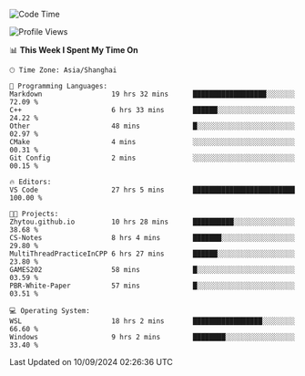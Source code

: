 <!--START_SECTION:waka-->
![Code Time](http://img.shields.io/badge/Code%20Time-1%2C974%20hrs%2020%20mins-blue)

![Profile Views](http://img.shields.io/badge/Profile%20Views-0-blue)

📊 **This Week I Spent My Time On** 

```text
🕑︎ Time Zone: Asia/Shanghai

💬 Programming Languages: 
Markdown                 19 hrs 32 mins      ██████████████████░░░░░░░   72.09 % 
C++                      6 hrs 33 mins       ██████░░░░░░░░░░░░░░░░░░░   24.22 % 
Other                    48 mins             █░░░░░░░░░░░░░░░░░░░░░░░░   02.97 % 
CMake                    4 mins              ░░░░░░░░░░░░░░░░░░░░░░░░░   00.31 % 
Git Config               2 mins              ░░░░░░░░░░░░░░░░░░░░░░░░░   00.15 % 

🔥 Editors: 
VS Code                  27 hrs 5 mins       █████████████████████████   100.00 % 

🐱‍💻 Projects: 
Zhytou.github.io         10 hrs 28 mins      ██████████░░░░░░░░░░░░░░░   38.68 % 
CS-Notes                 8 hrs 4 mins        ███████░░░░░░░░░░░░░░░░░░   29.80 % 
MultiThreadPracticeInCPP 6 hrs 27 mins       ██████░░░░░░░░░░░░░░░░░░░   23.80 % 
GAMES202                 58 mins             █░░░░░░░░░░░░░░░░░░░░░░░░   03.59 % 
PBR-White-Paper          57 mins             █░░░░░░░░░░░░░░░░░░░░░░░░   03.51 % 

💻 Operating System: 
WSL                      18 hrs 2 mins       █████████████████░░░░░░░░   66.60 % 
Windows                  9 hrs 2 mins        ████████░░░░░░░░░░░░░░░░░   33.40 % 
```


 Last Updated on 10/09/2024 02:26:36 UTC
<!--END_SECTION:waka-->